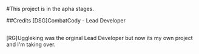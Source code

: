 #This project is in the apha stages.

##Credits
[DSG]CombatCody - Lead Developer
##
[RG]Uggleking was the orginal Lead Developer but now its my own project and I'm taking over.

